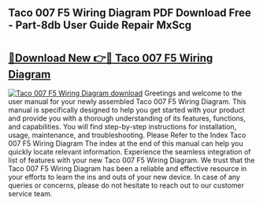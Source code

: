 ## Taco 007 F5 Wiring Diagram PDF Download Free - Part-8db User Guide Repair MxScg

# <h2><a href="http://dfj4jqv.blite.top/?on=Taco+007+F5+Wiring+Diagram">🔗Download New 👉🔴 Taco 007 F5 Wiring Diagram</a></h2>

[![Taco 007 F5 Wiring Diagram download](https://i.imgur.com/lujVjoI.png)](http://dfj4jqv.blite.top/?on=Taco+007+F5+Wiring+Diagram)
Greetings and welcome to the user manual for your newly assembled Taco 007 F5 Wiring Diagram. This manual is specifically designed to help you get started with your product and provide you with a thorough understanding of its features, functions, and capabilities. You will find step-by-step instructions for installation, usage, maintenance, and troubleshooting. Please Refer to the Index Taco 007 F5 Wiring Diagram The index at the end of this manual can help you quickly locate relevant information. Experience the seamless integration of list of features with your new Taco 007 F5 Wiring Diagram. We trust that the Taco 007 F5 Wiring Diagram has been a reliable and effective resource in your efforts to learn the ins and outs of your new device. In case of any queries or concerns, please do not hesitate to reach out to our customer service team.
